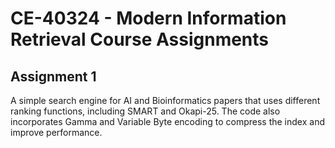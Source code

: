 # CE-40324 - Modern Information Retrieval Course Assignments

## Assignment 1
A simple search engine for AI and Bioinformatics papers that uses different ranking functions, including SMART and Okapi-25. The code also incorporates Gamma and Variable Byte encoding to compress the index and improve performance.

